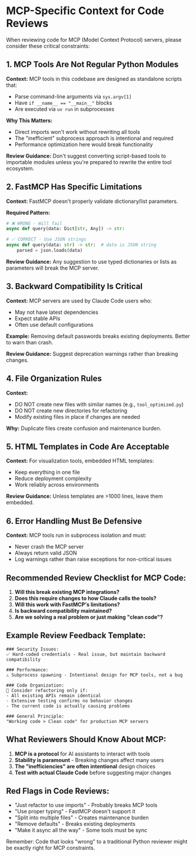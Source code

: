 # MCP-Specific Context for Code Reviews

When reviewing code for MCP (Model Context Protocol) servers, please consider these critical constraints:

## 1. MCP Tools Are Not Regular Python Modules

**Context:** MCP tools in this codebase are designed as standalone scripts that:
- Parse command-line arguments via `sys.argv[1]`
- Have `if __name__ == "__main__"` blocks
- Are executed via `uv run` in subprocesses

**Why This Matters:** 
- Direct imports won't work without rewriting all tools
- The "inefficient" subprocess approach is intentional and required
- Performance optimization here would break functionality

**Review Guidance:** Don't suggest converting script-based tools to importable modules unless you're prepared to rewrite the entire tool ecosystem.

## 2. FastMCP Has Specific Limitations

**Context:** FastMCP doesn't properly validate dictionary/list parameters.

**Required Pattern:**
```python
# ❌ WRONG - Will fail
async def query(data: Dict[str, Any]) -> str:

# ✅ CORRECT - Use JSON strings
async def query(data: str) -> str:  # data is JSON string
    parsed = json.loads(data)
```

**Review Guidance:** Any suggestion to use typed dictionaries or lists as parameters will break the MCP server.

## 3. Backward Compatibility Is Critical

**Context:** MCP servers are used by Claude Code users who:
- May not have latest dependencies
- Expect stable APIs
- Often use default configurations

**Example:** Removing default passwords breaks existing deployments. Better to warn than crash.

**Review Guidance:** Suggest deprecation warnings rather than breaking changes.

## 4. File Organization Rules

**Context:** 
- DO NOT create new files with similar names (e.g., `tool_optimized.py`)
- DO NOT create new directories for refactoring
- Modify existing files in place if changes are needed

**Why:** Duplicate files create confusion and maintenance burden.

## 5. HTML Templates in Code Are Acceptable

**Context:** For visualization tools, embedded HTML templates:
- Keep everything in one file
- Reduce deployment complexity
- Work reliably across environments

**Review Guidance:** Unless templates are >1000 lines, leave them embedded.

## 6. Error Handling Must Be Defensive

**Context:** MCP tools run in subprocess isolation and must:
- Never crash the MCP server
- Always return valid JSON
- Log warnings rather than raise exceptions for non-critical issues

## Recommended Review Checklist for MCP Code:

1. **Will this break existing MCP integrations?**
2. **Does this require changes to how Claude calls the tools?**
3. **Will this work with FastMCP's limitations?**
4. **Is backward compatibility maintained?**
5. **Are we solving a real problem or just making "clean code"?**

## Example Review Feedback Template:

```
### Security Issues:
✅ Hard-coded credentials - Real issue, but maintain backward compatibility

### Performance:
⚠️ Subprocess spawning - Intentional design for MCP tools, not a bug

### Code Organization:
💭 Consider refactoring only if:
- All existing APIs remain identical
- Extensive testing confirms no behavior changes
- The current code is actually causing problems

### General Principle:
"Working code > Clean code" for production MCP servers
```

## What Reviewers Should Know About MCP:

1. **MCP is a protocol** for AI assistants to interact with tools
2. **Stability is paramount** - Breaking changes affect many users
3. **The "inefficiencies" are often intentional** design choices
4. **Test with actual Claude Code** before suggesting major changes

## Red Flags in Code Reviews:

- "Just refactor to use imports" - Probably breaks MCP tools
- "Use proper typing" - FastMCP doesn't support it
- "Split into multiple files" - Creates maintenance burden
- "Remove defaults" - Breaks existing deployments
- "Make it async all the way" - Some tools must be sync

Remember: Code that looks "wrong" to a traditional Python reviewer might be exactly right for MCP constraints.